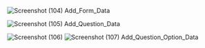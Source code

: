 ![Screenshot (104)](https://github.com/user-attachments/assets/2cfde50e-1ccd-4a55-9880-758a6e55ac32)
Add_Form_Data


![Screenshot (105)](https://github.com/user-attachments/assets/e4a6b557-6905-4859-ac23-940271c99a07)
Add_Question_Data


![Screenshot (106)](https://github.com/user-attachments/assets/fe619006-cf8b-482e-bcdf-72121b383ba3)
![Screenshot (107)](https://github.com/user-attachments/assets/7dccd37f-b99d-4538-8179-44089a250d77)
Add_Question_Option_Data
